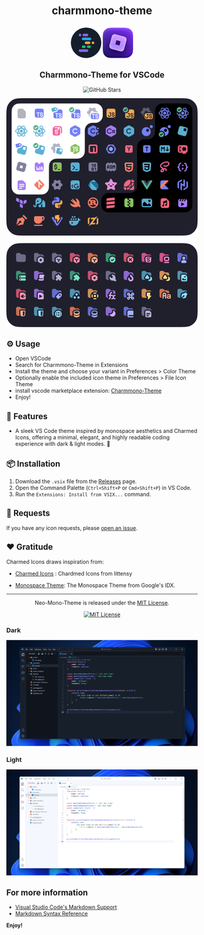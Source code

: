 <p align="center" style="font-size: 2em; font-weight: bold;">   charmmono-theme 

</p>

<p align="center">
    <img src="https://github.com/Sumangal44/charmmono-theme/raw/master/assets/icon.png" width="80" />
    <img src="https://github.com/Sumangal44/charmmono-theme/raw/master/assets/icons.png" width="80" />
    <h2 align="center">Charmmono-Theme for VSCode</h2>
</p>

<div align="center">

![GitHub Stars](https://img.shields.io/github/stars/sumangal44/charmmono-theme?style=for-the-badge&logo=github)

<img src="https://github.com/Sumangal44/charmmono-theme/raw/v0.1.2/assets/files.png" alt="Files" width="512" />
<br><br>
<img src="https://github.com/Sumangal44/charmmono-theme/raw/master/assets/folders.png" alt="Folders" width="512" />

</div>

## ⚙️ Usage
- Open VSCode
- Search for Charmmono-Theme in Extensions
- Install the theme and choose your variant in Preferences > Color Theme
- Optionally enable the included icon theme in Preferences > File Icon Theme
- install vscode marketplace extension: [Charmmono-Theme](https://marketplace.visualstudio.com/items?itemName=sumangalkaran.charmmono-theme)
- Enjoy!


## 🌟 Features

- A sleek VS Code theme inspired by monospace aesthetics and Charmed Icons, offering a minimal, elegant, and highly readable coding experience with dark & light modes. 
🚀

## 📦 Installation

1. Download the `.vsix` file from the [Releases](https://github.com/sumangal44/charmmono-theme/releases) page.
2. Open the Command Palette (`Ctrl+Shift+P` or `Cmd+Shift+P`) in VS Code.
3. Run the `Extensions: Install from VSIX...` command.


## 🙌 Requests

If you have any icon requests, please [open an issue](https://github.com/sumangal44/charmmono-theme/issues/new).


## ❤️ Gratitude

Charmed Icons draws inspiration from:

- [Charmed Icons](https://github.com/littensy/charmed-icons)
: Chardmed Icons from littensy

- [Monospace Theme](https://github.com/keksiqc/monospace-theme): The Monospace Theme from Google's IDX.

---

<p align="center">
Neo-Mono-Theme is released under the <a href="LICENSE.md">MIT License</a>.
</p>

<div align="center">

[![MIT License](https://img.shields.io/github/license/littensy/charmed-icons?style=for-the-badge)](LICENSE.md)

</div>


### Dark

![Dark](https://github.com/Sumangal44/charmmono-theme/raw/master/assets/preview-dark.webp)

### Light

![Light](https://github.com/Sumangal44/charmmono-theme/raw/master/assets/preview-light.webp)

## For more information

* [Visual Studio Code's Markdown Support](http://code.visualstudio.com/docs/languages/markdown)
* [Markdown Syntax Reference](https://help.github.com/articles/markdown-basics/)

**Enjoy!**
